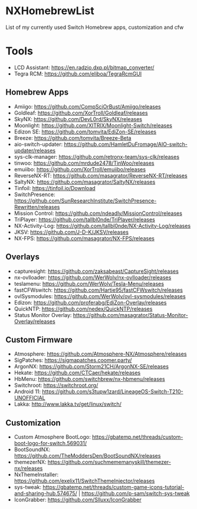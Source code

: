 # NXHomebrewList
List of my currently used Switch Homebrew apps, customization and cfw

# Tools

* LCD Assistant: https://en.radzio.dxp.pl/bitmap_converter/
* Tegra RCM: https://github.com/eliboa/TegraRcmGUI


## Homebrew Apps

* Amiigo: https://github.com/CompSciOrBust/Amiigo/releases
* Goldleaf: https://github.com/XorTroll/Goldleaf/releases
* SkyNX: https://github.com/DevL0rd/SkyNX/releases
* Moonlight: https://github.com/XITRIX/Moonlight-Switch/releases
* Edizon SE: https://github.com/tomvita/EdiZon-SE/releases
* Breeze: https://github.com/tomvita/Breeze-Beta
* aio-switch-updater: https://github.com/HamletDuFromage/AIO-switch-updater/releases
* sys-clk-manager: https://github.com/retronx-team/sys-clk/releases
* tinwoo: https://github.com/mrdude2478/TinWoo/releases
* emuiibo: https://github.com/XorTroll/emuiibo/releases
* ReverseNX-RT: https://github.com/masagrator/ReverseNX-RT/releases
* SaltyNX: https://github.com/masagrator/SaltyNX/releases
* Tinfoil: https://tinfoil.io/Download
* SwitchPresence: https://github.com/SunResearchInstitute/SwitchPresence-Rewritten/releases
* Mission Control: https://github.com/ndeadly/MissionControl/releases
* TriPlayer: https://github.com/tallbl0nde/TriPlayer/releases
* NX-Activity-Log: https://github.com/tallbl0nde/NX-Activity-Log/releases
* JKSV: https://github.com/J-D-K/JKSV/releases
* NX-FPS: https://github.com/masagrator/NX-FPS/releases

## Overlays

* capturesight: https://github.com/zaksabeast/CaptureSight/releases
* nx-ovlloader: https://github.com/WerWolv/nx-ovlloader/releases
* teslamenu: https://github.com/WerWolv/Tesla-Menu/releases
* fastCFWswitch: https://github.com/Hartie95/fastCFWswitch/releases
* ovlSysmodules: https://github.com/WerWolv/ovl-sysmodules/releases
* Edizon: https://github.com/proferabg/EdiZon-Overlay/releases
* QuickNTP: https://github.com/nedex/QuickNTP/releases
* Status Monitor Overlay: https://github.com/masagrator/Status-Monitor-Overlay/releases


## Custom Firmware

* Atmosphere: https://github.com/Atmosphere-NX/Atmosphere/releases
* SigPatches: https://sigmapatches.coomer.party/
* ArgonNX: https://github.com/Storm21CH/ArgonNX-SE/releases
* Hekate: https://github.com/CTCaer/hekate/releases
* HbMenu: https://github.com/switchbrew/nx-hbmenu/releases
* Switchroot: https://switchroot.org/
* Android 11: https://github.com/s3tupw1zard/LineageOS-Switch-T210-UNOFFICIAL
* Lakka: http://www.lakka.tv/get/linux/switch/


## Customization

* Custom Atmosphere BootLogo: https://gbatemp.net/threads/custom-boot-logo-for-switch.569031/
* BootSoundNX: https://github.com/TheModdersDen/BootSoundNX/releases
* themezerNX: https://github.com/suchmememanyskill/themezer-nx/releases
* NxThemeInstaller: https://github.com/exelix11/SwitchThemeInjector/releases
* sys-tweak: https://gbatemp.net/threads/custom-game-icons-tutorial-and-sharing-hub.574675/ | https://github.com/p-sam/switch-sys-tweak
* IconGrabber: https://github.com/Slluxx/IconGrabber


